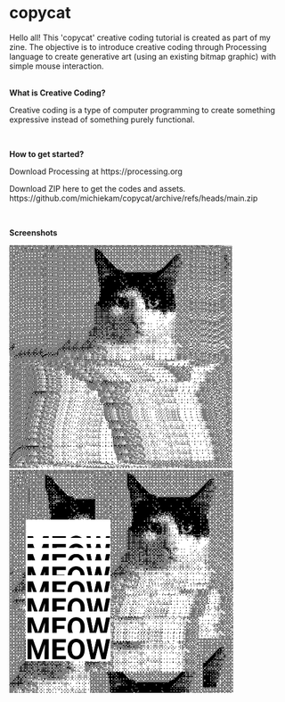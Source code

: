 # copycat

Hello all! This 'copycat' creative coding tutorial is created as part of my zine. The objective is to introduce creative coding through Processing language to create generative art (using an existing bitmap graphic) with simple mouse interaction.
<br><br>
<p><strong>What is Creative Coding?</strong></p>
<p>Creative coding is a type of computer programming to create something expressive instead of something purely functional.</p>
<br>
<p><strong>How to get started?</strong></p>
<p>Download Processing at https://processing.org</p>
<p>Download ZIP here to get the codes and assets. https://github.com/michiekam/copycat/archive/refs/heads/main.zip</p>
<br>
<p><strong>Screenshots</strong></p>
<img src="/sketch_003_copycat_image_only/poster/poster1240.jpg" height="400px"/>
<img src="/sketch_004_copycat_final_poster/poster/poster010.png" height="400px"/>


